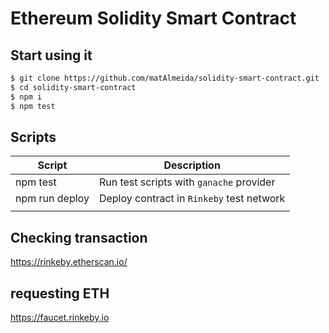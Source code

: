 # Ethereum Solidity Smart Contract

## Start using it

```sh
$ git clone https://github.com/matAlmeida/solidity-smart-contract.git
$ cd solidity-smart-contract
$ npm i
$ npm test
```

## Scripts

| Script         | Description                               |
| -------------- | ----------------------------------------- |
| npm test       | Run test scripts with `ganache` provider  |
| npm run deploy | Deploy contract in `Rinkeby` test network |
|                |                                           |

## Checking transaction

https://rinkeby.etherscan.io/

## requesting ETH

https://faucet.rinkeby.io
